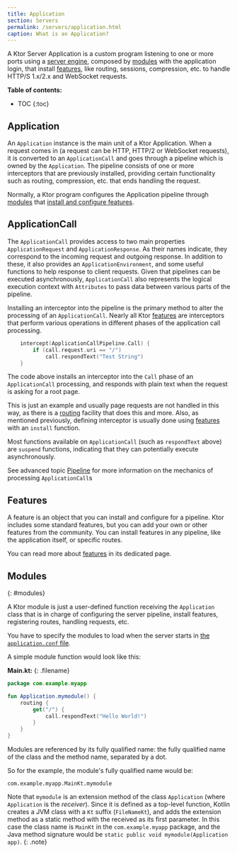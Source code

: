 ```yaml
---
title: Application
section: Servers
permalink: /servers/application.html
caption: What is an Application? 
---
```


A Ktor Server Application is a custom program listening to one or more ports using a [server engine](#engines),
composed by [modules](#modules) with the application login, that install [features](#features), like routing,
sessions, compression, etc. to handle HTTP/S 1.x/2.x and WebSocket requests.

**Table of contents:**

* TOC
{:toc}

## Application

An `Application` instance is the main unit of a Ktor Application. When a request comes in
(a request can be HTTP, HTTP/2 or WebSocket requests), it is converted to an `ApplicationCall`
and goes through a pipeline which is owned by the `Application`. The pipeline consists of one or more
interceptors that are previously installed, providing certain functionality such as routing,
compression, etc. that ends handling the request.

Normally, a Ktor program configures the Application pipeline through [modules](#modules)
that [install and configure features](#features).

## ApplicationCall

The `ApplicationCall` provides access to two main properties `ApplicationRequest` and `ApplicationResponse`.
As their names indicate, they correspond to the incoming request and outgoing response. In addition to these,
it also provides an `ApplicationEnvironment`, and some useful functions to help response to client requests.
Given that pipelines can be executed asynchronously, `ApplicationCall` also represents the logical execution
context with `Attributes` to pass data between various parts of the pipeline.

Installing an interceptor into the pipeline is the primary method to alter the processing of an `ApplicationCall`.
Nearly all Ktor [features](/features) are interceptors that perform various operations in different phases of
the application call processing. 

```kotlin
    intercept(ApplicationCallPipeline.Call) { 
        if (call.request.uri == "/")
            call.respondText("Test String")
    }
```
The code above installs an interceptor into the `Call` phase of an `ApplicationCall` processing, and responds with plain text
when the request is asking for a root page.  

This is just an example and usually page requests are not handled in this way, as there is a [routing](/features/routing) facility that does this
 and more. Also, as mentioned previously, defining interceptor is usually done using [features](#features) with an `install` function.
   
Most functions available on `ApplicationCall` (such as `respondText` above) are `suspend` functions, indicating that they 
can potentially execute asynchronously.
 
See advanced topic [Pipeline](/advanced/pipeline) for more information on the mechanics of processing `ApplicationCall`s

## Features

A feature is an object that you can install and configure for a pipeline.
Ktor includes some standard features, but you can add your own or other features from the community. 
You can install features in any pipeline, like the application itself, or specific routes.

You can read more about [features](/features/index.html) in its dedicated page.

## Modules
{: #modules}

A Ktor module is just a user-defined function receiving the `Application` class that is in charge of configuring
the server pipeline, install features, registering routes, handling requests, etc.

You have to specify the modules to load when the server starts in [the `application.conf` file](/servers/configuration.html#hocon-file).

A simple module function would look like this:

**Main.kt:**
{: .filename}

```kotlin
package com.example.myapp

fun Application.mymodule() {
    routing {
        get("/") {
            call.respondText("Hello World!")
        }
    }
}
```

Modules are referenced by its fully qualified name: the fully qualified name of the class and the method name,
separated by a dot.

So for the example, the module's fully qualified name would be:

```
com.example.myapp.MainKt.mymodule
```

Note that `mymodule` is an extension method of the class `Application` (where `Application` is the *receiver*).
Since it is defined as a top-level function, Kotlin creates a JVM class with a `Kt` suffix (`FileNameKt`),
and adds the extension method as a static method with the received as its first parameter.
In this case the class name is `MainKt` in the `com.example.myapp` package, and the Java method signature would be
`static public void mymodule(Application app)`.
{: .note}
